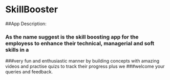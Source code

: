 # SkillBooster
##App Description:
### As the name suggest is the skill boosting app for the employess to enhance their technical, managerial and soft skills in a
###very fun and enthusiastic manner by building concepts with amazing videos and practise quizs to track their progress plus we
###welcome your queries and feedback.
